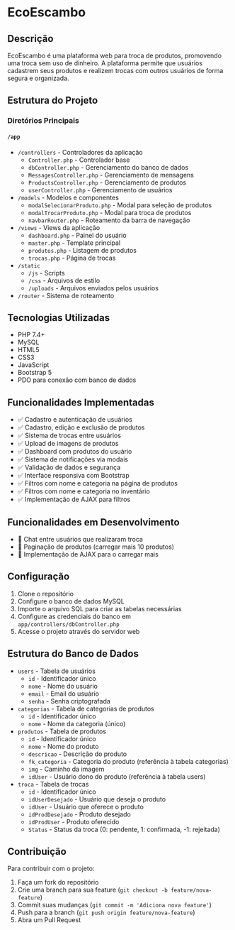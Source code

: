# EcoEscambo

## Descrição
EcoEscambo é uma plataforma web para troca de produtos, promovendo uma troca sem uso de dinheiro. A plataforma permite que usuários cadastrem seus produtos e realizem trocas com outros usuários de forma segura e organizada.

## Estrutura do Projeto

### Diretórios Principais

#### `/app`
- `/controllers` - Controladores da aplicação
  - `Controller.php` - Controlador base
  - `dbController.php` - Gerenciamento do banco de dados
  - `MessagesController.php` - Gerenciamento de mensagens
  - `ProductsController.php` - Gerenciamento de produtos
  - `userController.php` - Gerenciamento de usuários
- `/models` - Modelos e componentes
  - `modalSelecionarProduto.php` - Modal para seleção de produtos
  - `modalTrocarProduto.php` - Modal para troca de produtos
  - `navbarRouter.php` - Roteamento da barra de navegação
- `/views` - Views da aplicação
  - `dashboard.php` - Painel do usuário
  - `master.php` - Template principal
  - `produtos.php` - Listagem de produtos
  - `trocas.php` - Página de trocas
- `/static`
  - `/js` - Scripts
  - `/css` - Arquivos de estilo
  - `/uploads` - Arquivos enviados pelos usuários
- `/router` - Sistema de roteamento

## Tecnologias Utilizadas
- PHP 7.4+
- MySQL
- HTML5
- CSS3
- JavaScript
- Bootstrap 5
- PDO para conexão com banco de dados

## Funcionalidades Implementadas
- ✅ Cadastro e autenticação de usuários
- ✅ Cadastro, edição e exclusão de produtos
- ✅ Sistema de trocas entre usuários
- ✅ Upload de imagens de produtos
- ✅ Dashboard com produtos do usuário
- ✅ Sistema de notificações via modais
- ✅ Validação de dados e segurança
- ✅ Interface responsiva com Bootstrap
- ✅ Filtros com nome e categoria na página de produtos
- ✅ Filtros com nome e categoria no inventário
- ✅ Implementação de AJAX para filtros

## Funcionalidades em Desenvolvimento
- 🔄 Chat entre usuários que realizaram troca
- 🔄 Paginação de produtos (carregar mais 10 produtos)
- 🔄 Implementação de AJAX para o carregar mais

## Configuração
1. Clone o repositório
2. Configure o banco de dados MySQL
3. Importe o arquivo SQL para criar as tabelas necessárias
4. Configure as credenciais do banco em `app/controllers/dbController.php`
5. Acesse o projeto através do servidor web

## Estrutura do Banco de Dados
- `users` - Tabela de usuários
  - `id` - Identificador único
  - `nome` - Nome do usuário
  - `email` - Email do usuário
  - `senha` - Senha criptografada
- `categorias` - Tabela de categorias de produtos
  - `id` - Identificador único
  - `nome` - Nome da categoria (único)
- `produtos` - Tabela de produtos
  - `id` - Identificador único
  - `nome` - Nome do produto
  - `descricao` - Descrição do produto
  - `fk_categoria` - Categoria do produto (referência à tabela categorias)
  - `img` - Caminho da imagem
  - `idUser` - Usuário dono do produto (referência à tabela users)
- `troca` - Tabela de trocas
  - `id` - Identificador único
  - `idUserDesejado` - Usuário que deseja o produto
  - `idUser` - Usuário que oferece o produto
  - `idProdDesejado` - Produto desejado
  - `idProdUser` - Produto oferecido
  - `Status` - Status da troca (0: pendente, 1: confirmada, -1: rejeitada)

## Contribuição
Para contribuir com o projeto:
1. Faça um fork do repositório
2. Crie uma branch para sua feature (`git checkout -b feature/nova-feature`)
3. Commit suas mudanças (`git commit -m 'Adiciona nova feature'`)
4. Push para a branch (`git push origin feature/nova-feature`)
5. Abra um Pull Request 